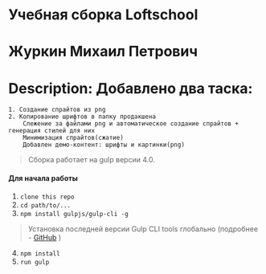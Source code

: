 # Учебная сборка Loftschool
# Журкин Михаил Петрович
# Description: Добавлено два таска: 
	1. Создание спрайтов из png
	2. Копирование шрифтов в папку продакшена
		Слежение за файлами png и автоматическое создание спрайтов + генерация стилей для них
		Минимизация спрайтов(сжатие)
		Добавлен демо-контент: шрифты и картинки(png)
> Сборка работает на gulp версии 4.0. 

#### Для начала работы

1. ```clone this repo```
2. ```cd path/to/...```
3. ```npm install gulpjs/gulp-cli -g```  
> Установка последней версии Gulp CLI tools глобально (подробнее - [GitHub](https://github.com/gulpjs/gulp/blob/4.0/docs/getting-started.md) )

4. ```npm install```
6. ```run gulp``` 

